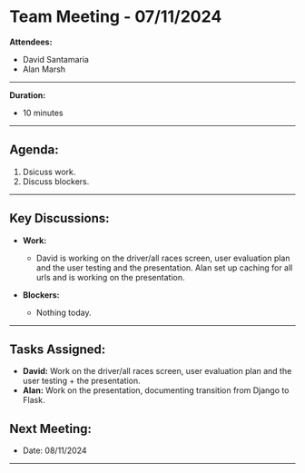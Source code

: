 # Team Meeting - 07/11/2024


**Attendees:**  
- David Santamaria
- Alan Marsh

---

**Duration:**
- 10 minutes

---

## Agenda:

1. Dsicuss work.
2. Discuss blockers.

---

## Key Discussions:

- **Work:**
  - David is working on the driver/all races screen, user evaluation plan and the user testing and the presentation. Alan set up caching for all urls and is working on the presentation.

- **Blockers:**
  - Nothing today.

---

## Tasks Assigned:

- **David:** Work on the driver/all races screen, user evaluation plan and the user testing + the presentation.
- **Alan:** Work on the presentation, documenting transition from Django to Flask.

## Next Meeting:
- Date: 08/11/2024

---